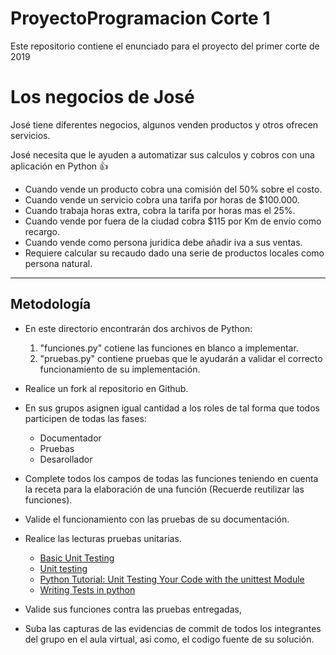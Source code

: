 # ProyectoProgramacion Corte 1
Este repositorio contiene el enunciado para el proyecto del primer corte de 2019

# Los negocios de José

José tiene diferentes negocios, algunos venden productos y otros ofrecen
servicios.

José necesita que le ayuden a automatizar sus calculos y cobros con una
aplicación en Python :+1:

- Cuando vende un producto cobra una comisión del 50% sobre el costo.
- Cuando vende un servicio cobra una tarifa por horas de $100.000.
- Cuando trabaja horas extra, cobra la tarifa por horas mas el 25%.
- Cuando vende por fuera de la ciudad cobra $115 por Km de envío como
recargo.
- Cuando vende como persona juridica debe añadir iva a sus ventas.
- Requiere calcular su recaudo dado una serie de productos locales como
persona natural.

---

## Metodología

- En este directorio encontrarán dos archivos de Python:
    1. "funciones.py" cotiene las funciones en blanco a implementar.
    2. "pruebas.py" contiene pruebas que le ayudarán a validar el correcto
funcionamiento de su implementación.

- Realice un fork al repositorio en Github.

- En sus grupos asignen igual cantidad a los roles de tal forma que
todos participen de todas las fases:
    - Documentador
    - Pruebas
    - Desarollador

- Complete todos los campos de todas las funciones teniendo en cuenta
la receta para la elaboración de una función (Recuerde reutilizar las
funciones).

- Valide el funcionamiento con las pruebas de su documentación.

- Realice las lecturas pruebas unitarias.

    - [Basic Unit Testing](https://android.jlelse.eu/basics-of-unit-testing-affdd2273310)
    - [Unit testing](https://hackernoon.com/my-honest-opinion-about-unit-testing-84eee5e893ad)
    - [Python Tutorial: Unit Testing Your Code with the unittest Module
](https://www.youtube.com/watch?v=6tNS--WetLI)
    - [Writing Tests in python](https://docs.python-guide.org/writing/tests/)

- Valide sus funciones contra las pruebas entregadas,

- Suba las capturas de las evidencias de commit de todos los integrantes del grupo
en el aula virtual, asi como, el codigo fuente de su solución.

